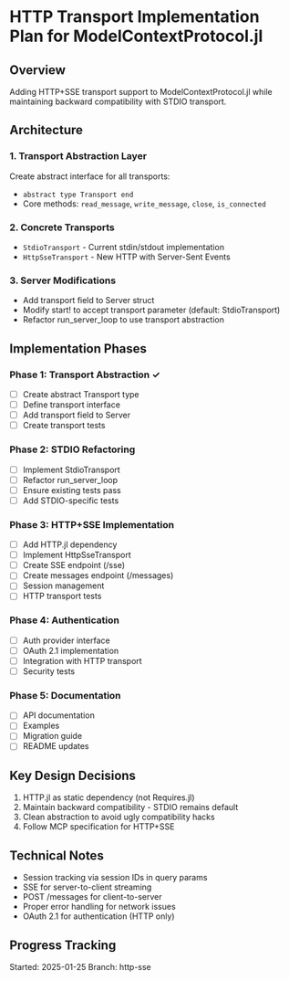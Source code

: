 # HTTP Transport Implementation Plan for ModelContextProtocol.jl

## Overview
Adding HTTP+SSE transport support to ModelContextProtocol.jl while maintaining backward compatibility with STDIO transport.

## Architecture

### 1. Transport Abstraction Layer
Create abstract interface for all transports:
- `abstract type Transport end`
- Core methods: `read_message`, `write_message`, `close`, `is_connected`

### 2. Concrete Transports
- `StdioTransport` - Current stdin/stdout implementation
- `HttpSseTransport` - New HTTP with Server-Sent Events

### 3. Server Modifications
- Add transport field to Server struct
- Modify start! to accept transport parameter (default: StdioTransport)
- Refactor run_server_loop to use transport abstraction

## Implementation Phases

### Phase 1: Transport Abstraction ✓
- [ ] Create abstract Transport type
- [ ] Define transport interface
- [ ] Add transport field to Server
- [ ] Create transport tests

### Phase 2: STDIO Refactoring
- [ ] Implement StdioTransport
- [ ] Refactor run_server_loop
- [ ] Ensure existing tests pass
- [ ] Add STDIO-specific tests

### Phase 3: HTTP+SSE Implementation
- [ ] Add HTTP.jl dependency
- [ ] Implement HttpSseTransport
- [ ] Create SSE endpoint (/sse)
- [ ] Create messages endpoint (/messages)
- [ ] Session management
- [ ] HTTP transport tests

### Phase 4: Authentication
- [ ] Auth provider interface
- [ ] OAuth 2.1 implementation
- [ ] Integration with HTTP transport
- [ ] Security tests

### Phase 5: Documentation
- [ ] API documentation
- [ ] Examples
- [ ] Migration guide
- [ ] README updates

## Key Design Decisions
1. HTTP.jl as static dependency (not Requires.jl)
2. Maintain backward compatibility - STDIO remains default
3. Clean abstraction to avoid ugly compatibility hacks
4. Follow MCP specification for HTTP+SSE

## Technical Notes
- Session tracking via session IDs in query params
- SSE for server-to-client streaming
- POST /messages for client-to-server
- Proper error handling for network issues
- OAuth 2.1 for authentication (HTTP only)

## Progress Tracking
Started: 2025-01-25
Branch: http-sse